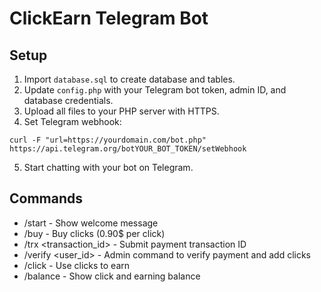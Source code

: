 # ClickEarn Telegram Bot

## Setup

1. Import `database.sql` to create database and tables.
2. Update `config.php` with your Telegram bot token, admin ID, and database credentials.
3. Upload all files to your PHP server with HTTPS.
4. Set Telegram webhook:

```
curl -F "url=https://yourdomain.com/bot.php" https://api.telegram.org/botYOUR_BOT_TOKEN/setWebhook
```

5. Start chatting with your bot on Telegram.

## Commands

- /start - Show welcome message
- /buy <number> - Buy clicks (0.90$ per click)
- /trx <transaction_id> - Submit payment transaction ID
- /verify <user_id> - Admin command to verify payment and add clicks
- /click <number> - Use clicks to earn
- /balance - Show click and earning balance
